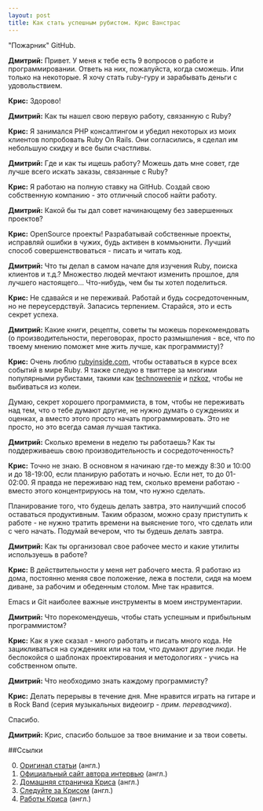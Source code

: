 ```yaml
---
layout: post
title: Как стать успешным рубистом. Крис Ванстрас
---
```


"Пожарник" GitHub.

**Дмитрий:** Привет. У меня к тебе есть 9 вопросов о работе и программировании. Ответь на них, пожалуйста, когда сможешь. Или только на некоторые. Я хочу стать ruby-гуру и зарабывать деньги с удовольствием.

**Крис:** Здорово!

**Дмитрий:** Как ты нашел свою первую работу, связанную с Ruby?

**Крис:** Я занимался PHP консалтингом и убедил некоторых из моих клиентов попробовать Ruby On Rails. Они согласились, я сделал им небольшую скидку и все были счастливы.

**Дмитрий:** Где и как ты ищешь работу? Можешь дать мне совет, где лучше всего искать заказы, связанные с Ruby?

**Крис:** Я работаю на полную ставку на GitHub. Создай свою собственную компанию - это отличный способ найти работу.

**Дмитрий:** Какой бы ты дал совет начинающему без завершенных проектов?

**Крис:** OpenSource проекты! Разрабатывай собственные проекты, исправляй ошибки в чужих, будь активен в коммьюнити. Лучший способ совершенствоваться - писать и читать код.

**Дмитрий:** Что ты делал в самом начале для изучения Ruby, поиска клиентов и т.д.? Множество людей мечтают изменить прошлое, для лучшего настоящего... Что-нибудь, чем бы ты хотел поделиться.

**Крис:** Не сдавайся и не переживай. Работай и будь сосредоточенным, но не переусердствуй. Запасись терпением. Старайся, это и есть секрет успеха.

**Дмитрий:** Какие книги, рецепты, советы ты можешь порекомендовать (о производительности, переговорах, просто размышления - все, что по твоему мнению поможет мне жить лучше, как программисту)?

**Крис:** Очень люблю [rubyinside.com](http://www.rubyinside.com/), чтобы оставаться в курсе всех событий в мире Ruby. Я также следую в твиттере за многими популярными рубистами, такими как [technoweenie](http://twitter.com/technoweenie) и [nzkoz](http://twitter.com/nzkoz), чтобы не выбиваться из колеи.

Думаю, секрет хорошего программиста, в том, чтобы не переживать над тем, что о тебе думают другие, не нужно думать о суждениях и оценках, а вместо этого просто начать программировать. Это не просто, но это всегда самая лучшая тактика.

**Дмитрий:** Сколько времени в неделю ты работаешь? Как ты поддерживаешь свою производительность и сосредоточенность?

**Крис:** Точно не знаю. В основном я начинаю где-то между 8:30 и 10:00 и до 18-19:00, если планирую работать и ночью. Если нет, то до 01-02:00. Я правда не переживаю над тем, сколько времени работаю - вместо этого концентрируюсь на том, что нужно сделать.

Планирование того, что будешь делать завтра, это наилучший способ оставаться продуктивным. Таким образом, можно сразу приступить к работе - не нужно тратить времени на выяснение того, что сделать или с чего начать. Подумай вечером, что ты будешь делать завтра.

**Дмитрий:** Как ты организовал свое рабочее место и какие утилиты используешь в работе?

**Крис:** В действительности у меня нет рабочего места. Я работаю из дома, постоянно меняя свое положение, лежа в постели, сидя на моем диване, за рабочим и обеденным столом. Мне так нравится.

Emacs и Git наиболее важные инструменты в моем инструментарии.

**Дмитрий:** Что порекомендуешь, чтобы стать успешным и прибыльным программистом?

**Крис:** Как я уже сказал - много работать и писать много кода. Не зацикливаться на суждениях или на том, что думают другие люди. Не беспокойся о шаблонах проектирования и методологиях - учись на собственном опыте.

**Дмитрий:** Что необходимо знать каждому программисту?

**Крис:** Делать перерывы в течение дня. Мне нравится играть на гитаре и в Rock Band (серия музыкальных видеоигр - _прим. переводчика_).

Спасибо.

**Дмитрий:** Крис, спасибо большое за твое внимание и за твои советы.

##Ссылки

  0. [Оригинал статьи](http://belitsky.info/freelance/defunkt/) (англ.)
  0. [Официальный сайт автора интервью](http://belitsky.info/) (англ.)
  0. [Домашняя страничка Криса](http://defunkt.github.com/) (англ.)
  0. [Следуйте за Крисом](http://twitter.com/defunkt) (англ.)
  0. [Работы Криса](http://github.com/defunkt) (англ.)